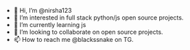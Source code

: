 - 👋 Hi, I’m @nirsha123
- 👀 I’m interested in full stack python/js open source projects.
- 🌱 I’m currently learning js
- 💞️ I’m looking to collaborate on open source projects.
- 📫 How to reach me @blackssnake on TG.

<!---
nirsha123/nirsha123 is a ✨ special ✨ repository because its `README.md` (this file) appears on your GitHub profile.
You can click the Preview link to take a look at your changes.
--->
